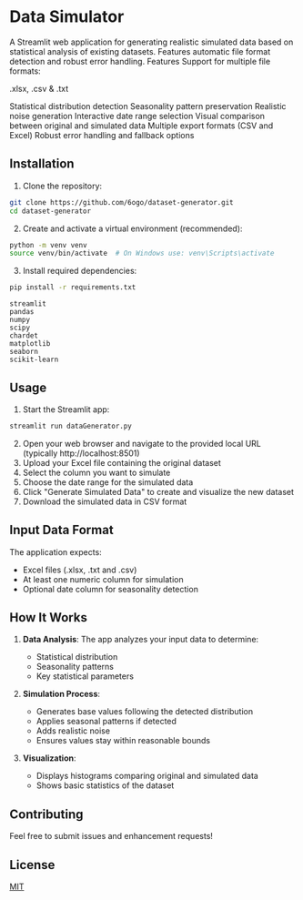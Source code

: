 # Data Simulator
A Streamlit web application for generating realistic simulated data based on statistical analysis of existing datasets. Features automatic file format detection and robust error handling.
Features
Support for multiple file formats:

.xlsx, .csv & .txt

Statistical distribution detection
Seasonality pattern preservation
Realistic noise generation
Interactive date range selection
Visual comparison between original and simulated data
Multiple export formats (CSV and Excel)
Robust error handling and fallback options

## Installation
1. Clone the repository:
```bash
git clone https://github.com/6ogo/dataset-generator.git
cd dataset-generator
```

2. Create and activate a virtual environment (recommended):
```bash
python -m venv venv
source venv/bin/activate  # On Windows use: venv\Scripts\activate
```

3. Install required dependencies:
```bash
pip install -r requirements.txt
```
```
streamlit
pandas
numpy
scipy
chardet
matplotlib
seaborn
scikit-learn
```

## Usage
1. Start the Streamlit app:
```bash
streamlit run dataGenerator.py
```
2. Open your web browser and navigate to the provided local URL (typically http://localhost:8501)
3. Upload your Excel file containing the original dataset
4. Select the column you want to simulate
5. Choose the date range for the simulated data
6. Click "Generate Simulated Data" to create and visualize the new dataset
7. Download the simulated data in CSV format

## Input Data Format
The application expects:
- Excel files (.xlsx, .txt and .csv)
- At least one numeric column for simulation
- Optional date column for seasonality detection

## How It Works
1. **Data Analysis**: The app analyzes your input data to determine:
   - Statistical distribution
   - Seasonality patterns
   - Key statistical parameters

2. **Simulation Process**:
   - Generates base values following the detected distribution
   - Applies seasonal patterns if detected
   - Adds realistic noise
   - Ensures values stay within reasonable bounds

3. **Visualization**:
   - Displays histograms comparing original and simulated data
   - Shows basic statistics of the dataset

## Contributing
Feel free to submit issues and enhancement requests!

## License
[MIT](https://choosealicense.com/licenses/mit/)
